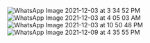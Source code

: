 ![WhatsApp Image 2021-12-03 at 3 34 52 PM](https://user-images.githubusercontent.com/58569042/144667740-edebdb25-80fa-4039-b380-4cd1ce9ff924.jpeg)
![WhatsApp Image 2021-12-03 at 4 05 03 AM](https://user-images.githubusercontent.com/58569042/144667771-d280acb0-ddbb-4b1b-a07a-f841d52c6567.jpeg)
![WhatsApp Image 2021-12-03 at 10 50 48 PM](https://user-images.githubusercontent.com/58569042/144667791-d91e8611-2b76-4f26-823d-0f763c13ccd9.jpeg)
![WhatsApp Image 2021-12-09 at 4 35 55 PM](https://user-images.githubusercontent.com/73839879/145574216-a067c6aa-5763-45ee-8f41-f2dd41e1232b.jpeg)


